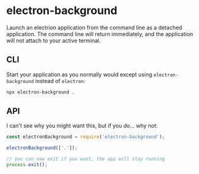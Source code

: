 # electron-background

Launch an electrion application from the command line as a detached application. The command line will return immediately, and the application will not attach to your active terminal.

## CLI

Start your application as you normally would except using `electron-background` instead of `electron`:

```bash
npx electron-background .
```

## API

I can't see why you might want this, but if you do... why not:

```javascript
const electronBackground = require('electron-background');

electronBackground(['.']);

// you can now exit if you want, the app will stay running
process.exit();
```
